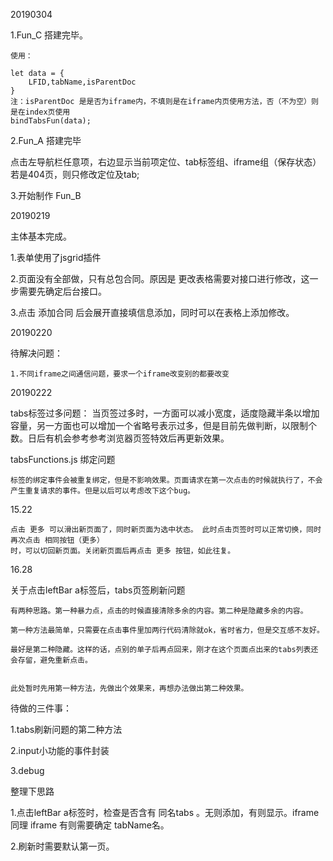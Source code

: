 20190304

1.Fun_C 搭建完毕。

    使用：

    let data = {
        LFID,tabName,isParentDoc
    }
    注：isParentDoc 是是否为iframe内，不填则是在iframe内页使用方法，否（不为空）则是在index页使用
    bindTabsFun(data);

2.Fun_A 搭建完毕

点击左导航栏任意项，右边显示当前项定位、tab标签组、iframe组（保存状态）
若是404页，则只修改定位及tab;


3.开始制作 Fun_B



20190219

主体基本完成。


1.表单使用了jsgrid插件

2.页面没有全部做，只有总包合同。原因是 更改表格需要对接口进行修改，这一步需要先确定后台接口。

3.点击 添加合同 后会展开直接填信息添加，同时可以在表格上添加修改。

20190220

待解决问题：

    1.不同iframe之间通信问题，要求一个iframe改变别的都要改变

20190222

tabs标签过多问题：
    当页签过多时，一方面可以减小宽度，适度隐藏半条以增加容量，另一方面也可以增加一个省略号表示过多，但是目前先做判断，以限制个数。日后有机会参考参考浏览器页签特效后再更新效果。   

tabsFunctions.js 绑定问题

    标签的绑定事件会被重复绑定，但是不影响效果。页面请求在第一次点击的时候就执行了，不会产生重复请求的事件。但是以后可以考虑改下这个bug。

15.22

    点击 更多 可以滑出新页面了，同时新页面为选中状态。 此时点击页签时可以正常切换，同时再次点击 相同按钮（更多）
    时，可以切回新页面。关闭新页面后再点击 更多 按钮，如此往复。

16.28

关于点击leftBar a标签后，tabs页签刷新问题

    有两种思路。第一种暴力点，点击的时候直接清除多余的内容。第二种是隐藏多余的内容。

    第一种方法最简单，只需要在点击事件里加两行代码清除就ok，省时省力，但是交互感不友好。

    最好是第二种隐藏。这样的话，点别的单子后再点回来，刚才在这个页面点出来的tabs列表还会存留，避免重新点击。


    此处暂时先用第一种方法，先做出个效果来，再想办法做出第二种效果。


待做的三件事：

1.tabs刷新问题的第二种方法

2.input小功能的事件封装

3.debug


整理下思路

1.点击leftBar a标签时，检查是否含有 同名tabs 。无则添加，有则显示。iframe 同理
        iframe 有则需要确定 tabName名。
        
2.刷新时需要默认第一页。